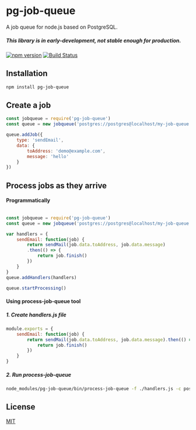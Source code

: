 # pg-job-queue

A job queue for node.js based on PostgreSQL.

##### This library is in early-development, not stable enough for production.

[![npm version](https://badge.fury.io/js/pg-job-queue.svg)](https://badge.fury.io/js/pg-job-queue)
[![Build Status](https://travis-ci.org/jameshy/pg-job-queue.svg?branch=master)](https://travis-ci.org/jameshy/pg-job-queue)


## Installation
```bash
npm install pg-job-queue
```

## Create a job

```javascript
const jobqueue = require('pg-job-queue')
const queue = new jobqueue('postgres://postgres@localhost/my-job-queue')

queue.addJob({
    type: 'sendEmail',
    data: {
        toAddress: 'demo@example.com',
        message: 'hello'
    }
})
```


## Process jobs as they arrive

#### Programmatically

```javascript

const jobqueue = require('pg-job-queue')
const queue = new jobqueue('postgres://postgres@localhost/my-job-queue')

var handlers = {
    sendEmail: function(job) {
        return sendMail(job.data.toAddress, job.data.message)
        .then(() => {
            return job.finish()
        })
    }
}
queue.addHandlers(handlers)

queue.startProcessing()
```

#### Using process-job-queue tool

##### 1. Create handlers.js file
```javascript
module.exports = {
    sendEmail: function(job) {
        return sendMail(job.data.toAddress, job.data.message).then(() => {
            return job.finish()
        })
    }
}
```

##### 2. Run process-job-queue
```bash
node_modules/pg-job-queue/bin/process-job-queue -f ./handlers.js -c postgres://postgres@localhost/my-job-queue
```

## License
[MIT](LICENSE)
